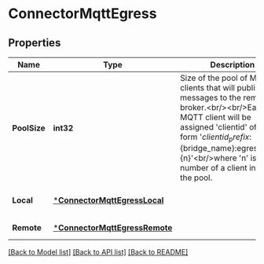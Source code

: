 # ConnectorMqttEgress

## Properties
Name | Type | Description | Notes
------------ | ------------- | ------------- | -------------
**PoolSize** | **int32** | Size of the pool of MQTT clients that will publish messages to the remote broker.&lt;br/&gt;&lt;br/&gt;Each MQTT client will be assigned &#x27;clientid&#x27; of the form &#x27;${clientid_prefix}:${bridge_name}:egress:${node}:${n}&#x27;&lt;br/&gt;where &#x27;n&#x27; is the number of a client inside the pool. | [optional] [default to 8]
**Local** | [***ConnectorMqttEgressLocal**](connector-mqtt.egress_local.md) |  | [optional] [default to null]
**Remote** | [***ConnectorMqttEgressRemote**](connector-mqtt.egress_remote.md) |  | [default to null]

[[Back to Model list]](../README.md#documentation-for-models) [[Back to API list]](../README.md#documentation-for-api-endpoints) [[Back to README]](../README.md)

